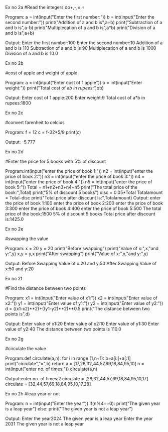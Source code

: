 Ex no 2a
#Read the integers do+,-,×,÷

Program:
a = int(input("Enter the first number:"))
b = int(input("Enter the second  number:"))
print("Addition of a and b is",a+b)
print("Subtraction of a and b is",a-b)
print("Multiplecation of a and b is",a*b)
print("Division of a and b is",a÷b)

Output:
Enter the first number:100
Enter the second  number:10
Addition of a and b is 110
Subtraction of a and b is 90
Multiplecation of a and b is 1000
Division of a and b is 10.0
>>>

Ex no 2b

#cost of apple and weight of apple

Program:
a = int(input("Enter cost of 1 apple"))
b = int(input("Enter weight:"))
print("Total cost of a*b in rupees:",a*b)

Output:
Enter cost of 1 apple:200
Enter weight:9
Total cost of a*b in rupees:1800
>>>

Ex no 2c

#convert farenheit to celcius

Program:
f = 12
c = f-32*5/9
print(c)

Output:
-5.777
>>>

Ex no 2d

#Enter the price for 5 books with 5% of discount

Program:int(input("enter the price of book 1:"))
n2 = int(input("enter the price of book 2:"))
n3 = int(input("enter the price of book 3:"))
n4 = int(input("enter the price of book 4:"))
n5 = int(input("enter the price of book 5:"))
Total = n1+n2+n3+n4+n5
print("The total price of the book:",Total)
print("5% of discount 5 books")
disc = 0.05*Total
Totalamount = Total-disc
print("Total price after discount is:",Totalamount)
Output:
enter the price of book 1:100
enter the price of book 2:200
enter the price of book 3:300
enter the price of book 4:400
enter the price of book 5:500
The total price of the book:1500
5% of discount 5 books
Total price after discount is:1425.0
>>>

Ex no 2e

#swapping the value

Program:
x = 20
y = 20
 print("Before swapping")
 print("Value of x:",x,"and y:",y)
x,y = y,x
 print("After swapping")
 print("Value of x:",x,"and y:",y)

Output:
Before Swapping
Value of x:20 and y:50
After Swapping
Value of x:50 and y:20
>>>

Ex no 2f

#Find the distance between two points

Program:
x1 = int(input("Enter value of x1:"))
x2 = int(input("Enter value of x2:"))
y1 = int(input("Enter value of y1:"))
y2 = int(input("Enter value of y2:"))
d = ((x1-x2)**2)+((y1-y2)**2)**0.5
print("The distance between two points is",d)

Output:
Enter value of x1:20
Enter value of x2:10
Enter value of y1:30
Enter value of y2:40
The distance between two points is 110.0
> 

Ex no 2g

#circulate the value

Program:def circulate(a,n):
      for i in range (1,n+1):
          b=a[i:]+a[:1]
          print("circulate","=",b)
         return
     a = [17,28,32,44,57,69,18,84,95,10]
     n = int(input("enter no. of times:"))
     circulate(a,n)

Output:enter no. of times:2
circulate = [28,32,44,57,69,18,84,95,10,17]
circulate = [32,44,57,69,18,84,95,10,17,28]
>>>

Ex no 2h
#leap year or not

Program:
n = int(input("Enter the year"))
if(n%4==0):
    print("The given year is a leap year")
else:
    print("The given year is not a leap year")

Output:
Enter the year2024
The given year is a leap year
Enter the year 2031
The given year is not a leap year
     
